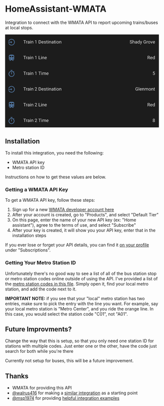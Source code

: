 # HomeAssistant-WMATA

Integration to connect with the WMATA API to report upcoming trains/buses at local stops. 

![sample photo of sensors, using Metro Center as the station](docs/images/Sensor%20Samples.png)

## Installation

To install this integration, you need the following:

- WMATA API key
- Metro station ID

Instructions on how to get these values are below. 

### Getting a WMATA API Key

To get a WMATA API key, follow these steps:

1. Sign up for a new [WMATA developer account here](https://developer.wmata.com/)
2. After your account is created, go to "Products", and select "Default Tier"
3. On this page, enter the name of your new API key (ex: "Home assistant"), agree to the terms of use, and select "Subscribe"
4. After your key is created, it will show you your API key, enter that in the installation steps

If you ever lose or forget your API details, you can find it [on your profile](https://developer.wmata.com/profile) under "Subscriptions". 

### Getting Your Metro Station ID

Unfortunately there's no good way to see a list of all of the bus station stop or metro station codes online outside of using the API. I've provided a list of the [metro station codes in this file](https://github.com/benlikethecolor/HomeAssistant-WMATA/blob/main/METRO_STATION_CODES.md). Simply open it, find your local metro station, and add the code next to it. 

**IMPORTANT NOTE:** if you see that your "local" metro station has two entries, make sure to pick the entry with the line you want. For example, say your local metro station is "Metro Center", and you ride the orange line. In this case, you would select the station code "C01", not "A01". 

## Future Improvments?

Change the way that this is setup, so that you only need one station ID for stations with multiple codes. Just enter one or the other, have the code just search for both while you're there

Currently not setup for buses, this will be a future improvement. 

## Thanks

- WMATA for providing this API
- [@walrus416](https://github.com/walrus416) for making a [similar integration](https://github.com/walrus416/ha-wmata/tree/master) as a starting point
- [@msp1974](https://github.com/msp1974) for providing [helpful integration examples](https://github.com/msp1974/HAIntegrationExamples)

